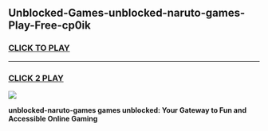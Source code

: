 
## Unblocked-Games-unblocked-naruto-games-Play-Free-cp0ik
<h3>
<a href="https://premium76.site?title=unblocked-naruto-games&ref=21A">CLICK TO PLAY</a></h3>
<hr>

<h3>
<a href="https://premium76.site?title=unblocked-naruto-games&ref=21A">CLICK 2 PLAY</a>
  
</h3>

<a href="https://premium76.site?title=unblocked-naruto-games&ref=21A"><img src="https://clearcache.store/games.png"></a>


**unblocked-naruto-games games unblocked: Your Gateway to Fun and Accessible Online Gaming**
